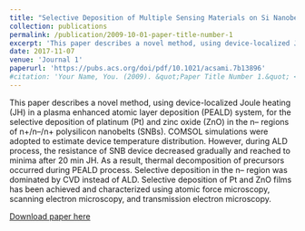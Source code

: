 ```yaml
---
title: "Selective Deposition of Multiple Sensing Materials on Si Nanobelt Devices through Plasma-Enhanced Chemical Vapor Deposition and Device-Localized Joule Heating"
collection: publications
permalink: /publication/2009-10-01-paper-title-number-1
excerpt: 'This paper describes a novel method, using device-localized Joule heating (JH) in a plasma enhanced atomic layer deposition (PEALD) system, for the selective deposition of platinum (Pt) and zinc oxide (ZnO) in the n– regions of n+/n–/n+ polysilicon nanobelts (SNBs). COMSOL simulations were adopted to estimate device temperature distribution. However, during ALD process, the resistance of SNB device decreased gradually and reached to minima after 20 min JH. As a result, thermal decomposition of precursors occurred during PEALD process. Selective deposition in the n– region was dominated by CVD instead of ALD. Selective deposition of Pt and ZnO films has been achieved and characterized using atomic force microscopy, scanning electron microscopy, and transmission electron microscopy.'
date: 2017-11-07
venue: 'Journal 1'
paperurl: 'https://pubs.acs.org/doi/pdf/10.1021/acsami.7b13896'
#citation: 'Your Name, You. (2009). &quot;Paper Title Number 1.&quot; <i>Journal 1</i>. 1(1).'
---
```

This paper describes a novel method, using device-localized Joule heating (JH) in a plasma enhanced atomic layer deposition (PEALD) system, for the selective deposition of platinum (Pt) and zinc oxide (ZnO) in the n– regions of n+/n–/n+ polysilicon nanobelts (SNBs). COMSOL simulations were adopted to estimate device temperature distribution. However, during ALD process, the resistance of SNB device decreased gradually and reached to minima after 20 min JH. As a result, thermal decomposition of precursors occurred during PEALD process. Selective deposition in the n– region was dominated by CVD instead of ALD. Selective deposition of Pt and ZnO films has been achieved and characterized using atomic force microscopy, scanning electron microscopy, and transmission electron microscopy.

[Download paper here](https://pubs.acs.org/doi/pdf/10.1021/acsami.7b13896)
